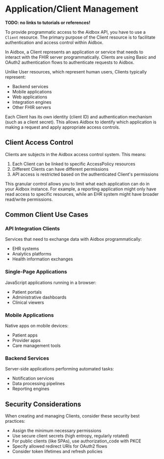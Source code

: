 # Application/Client Management

**TODO: no links to tutorials or references!**

To provide programmatic access to the Aidbox API, you have to use a `Client` resource. The primary purpose of the Client resource is to facilitate authentication and access control within Aidbox.

In Aidbox, a Client represents an application or service that needs to interact with the FHIR server programmatically. Clients are using Basic and OAuth2 authentication flows to authenticate requests to Aidbox.

Unlike User resources, which represent human users, Clients typically represent:

* Backend services
* Mobile applications
* Web applications
* Integration engines
* Other FHIR servers

Each Client has its own identity (client ID) and authentication mechanism (such as a client secret). This allows Aidbox to identify which application is making a request and apply appropriate access controls.

## Client Access Control

Clients are subjects in the Aidbox access control system. This means:

1. Each Client can be linked to specific AccessPolicy resources
2. Different Clients can have different permissions
3. API access is restricted based on the authenticated Client's permissions

This granular control allows you to limit what each application can do in your Aidbox instance. For example, a reporting application might only have read access to specific resources, while an EHR system might have broader read/write permissions.

## Common Client Use Cases

### API Integration Clients

Services that need to exchange data with Aidbox programmatically:

* EHR systems
* Analytics platforms
* Health information exchanges

### Single-Page Applications

JavaScript applications running in a browser:

* Patient portals
* Administrative dashboards
* Clinical viewers

### Mobile Applications

Native apps on mobile devices:

* Patient apps
* Provider apps
* Care management tools

### Backend Services

Server-side applications performing automated tasks:

* Notification services
* Data processing pipelines
* Reporting engines

## Security Considerations

When creating and managing Clients, consider these security best practices:

* Assign the minimum necessary permissions
* Use secure client secrets (high entropy, regularly rotated)
* For public clients (like SPAs), use authorization\_code with PKCE
* Specify allowed redirect URIs for OAuth2 flows
* Consider token lifetimes and refresh policies
